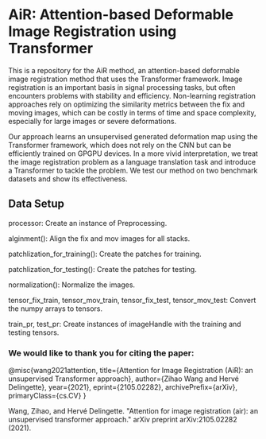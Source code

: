 # AiR: Attention-based Deformable Image Registration using Transformer

This is a repository for the AiR method, an attention-based deformable image registration method that uses the Transformer framework. Image registration is an important basis in signal processing tasks, but often encounters problems with stability and efficiency. Non-learning registration approaches rely on optimizing the similarity metrics between the fix and moving images, which can be costly in terms of time and space complexity, especially for large images or severe deformations.

Our approach learns an unsupervised generated deformation map using the Transformer framework, which does not rely on the CNN but can be efficiently trained on GPGPU devices. In a more vivid interpretation, we treat the image registration problem as a language translation task and introduce a Transformer to tackle the problem. We test our method on two benchmark datasets and show its effectiveness.

## Data Setup
processor: Create an instance of Preprocessing.

alginment(): Align the fix and mov images for all stacks.

patchlization_for_training(): Create the patches for training.

patchlization_for_testing(): Create the patches for testing.

normalization(): Normalize the images.

tensor_fix_train, tensor_mov_train, tensor_fix_test, tensor_mov_test: Convert the numpy arrays to tensors.

train_pr, test_pr: Create instances of imageHandle with the training and testing tensors.


### We would like to thank you for citing the paper:

@misc{wang2021attention,
      title={Attention for Image Registration (AiR): an unsupervised Transformer approach}, 
      author={Zihao Wang and Hervé Delingette},
      year={2021},
      eprint={2105.02282},
      archivePrefix={arXiv},
      primaryClass={cs.CV}
}

Wang, Zihao, and Hervé Delingette. "Attention for image registration (air): an unsupervised transformer approach." arXiv preprint arXiv:2105.02282 (2021).
